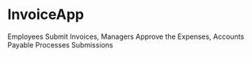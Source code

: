 # InvoiceApp

Employees Submit Invoices, 
Managers Approve the Expenses, 
Accounts Payable Processes Submissions